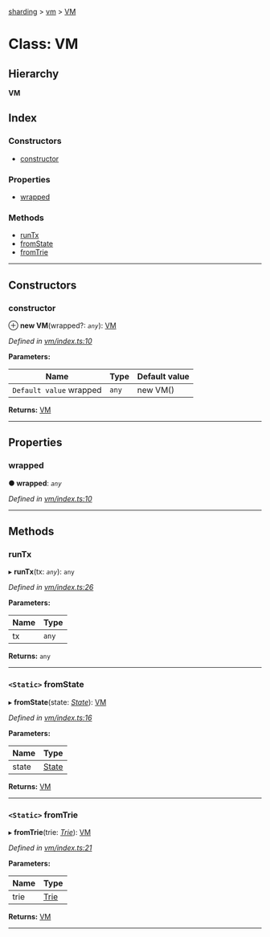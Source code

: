 [sharding](../README.md) > [vm](../modules/vm.md) > [VM](../classes/vm.vm-1.md)

# Class: VM

## Hierarchy

**VM**

## Index

### Constructors

* [constructor](vm.vm-1.md#constructor)

### Properties

* [wrapped](vm.vm-1.md#wrapped)

### Methods

* [runTx](vm.vm-1.md#runtx)
* [fromState](vm.vm-1.md#fromstate)
* [fromTrie](vm.vm-1.md#fromtrie)

---

## Constructors

<a id="constructor"></a>

###  constructor

⊕ **new VM**(wrapped?: *`any`*): [VM](vm.vm-1.md)

*Defined in [vm/index.ts:10](https://github.com/ethereumjs/sharding/blob/1ee551a/src/vm/index.ts#L10)*

**Parameters:**

| Name | Type | Default value |
| ------ | ------ | ------ |
| `Default value` wrapped | `any` |  new VM() |

**Returns:** [VM](vm.vm-1.md)

___

## Properties

<a id="wrapped"></a>

###  wrapped

**● wrapped**: *`any`*

*Defined in [vm/index.ts:10](https://github.com/ethereumjs/sharding/blob/1ee551a/src/vm/index.ts#L10)*

___

## Methods

<a id="runtx"></a>

###  runTx

▸ **runTx**(tx: *`any`*): `any`

*Defined in [vm/index.ts:26](https://github.com/ethereumjs/sharding/blob/1ee551a/src/vm/index.ts#L26)*

**Parameters:**

| Name | Type |
| ------ | ------ |
| tx | `any` |

**Returns:** `any`

___
<a id="fromstate"></a>

### `<Static>` fromState

▸ **fromState**(state: *[State](state.state-1.md)*): [VM](vm.vm-1.md)

*Defined in [vm/index.ts:16](https://github.com/ethereumjs/sharding/blob/1ee551a/src/vm/index.ts#L16)*

**Parameters:**

| Name | Type |
| ------ | ------ |
| state | [State](state.state-1.md) |

**Returns:** [VM](vm.vm-1.md)

___
<a id="fromtrie"></a>

### `<Static>` fromTrie

▸ **fromTrie**(trie: *[Trie](trie.trie-1.md)*): [VM](vm.vm-1.md)

*Defined in [vm/index.ts:21](https://github.com/ethereumjs/sharding/blob/1ee551a/src/vm/index.ts#L21)*

**Parameters:**

| Name | Type |
| ------ | ------ |
| trie | [Trie](trie.trie-1.md) |

**Returns:** [VM](vm.vm-1.md)

___

